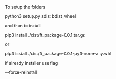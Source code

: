 To setup the folders

python3 setup.py sdist bdist_wheel

and then to install

pip3 install ./dist/ft_package-0.0.1.tar.gz

or

pip3 install ./dist/ft_package-0.0.1-py3-none-any.whl

if already installer use flag

--force-reinstall